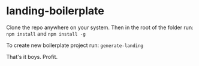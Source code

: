 # landing-boilerplate

Clone the repo anywhere on your system. Then in the root of the folder run: `npm install` and `npm install -g`

To create new boilerplate project run:
`generate-landing`

That's it boys. Profit.
